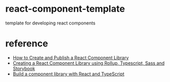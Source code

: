 # react-component-template
template for developing react components


# reference
- [How to Create and Publish a React Component Library](https://dev.to/alexeagleson/how-to-create-and-publish-a-react-component-library-2oe)
- [Creating a React Component Library using Rollup, Typescript, Sass and Storybook](https://blog.harveydelaney.com/creating-your-own-react-component-library/)
- [Build a component library with React and TypeScript](https://blog.logrocket.com/build-component-library-react-typescript/)
